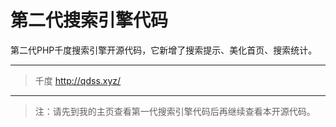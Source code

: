 # 第二代搜索引擎代码
第二代PHP千度搜索引擎开源代码，它新增了搜索提示、美化首页、搜索统计。
***
>千度 http://qdss.xyz/
***
>注：请先到我的主页查看第一代搜索引擎代码后再继续查看本开源代码。
